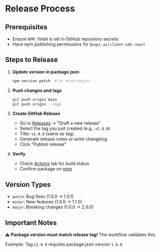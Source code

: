 # Release Process

## Prerequisites

- Ensure `NPM_TOKEN` is set in GitHub repository secrets
- Have npm publishing permissions for `@vapi-ai/client-sdk-react`

## Steps to Release

1. **Update version in package.json**

   ```bash
   npm version patch  # or minor/major
   ```

2. **Push changes and tags**

   ```bash
   git push origin main
   git push origin --tags
   ```

3. **Create GitHub Release**
   - Go to [Releases](../../releases/new) → "Draft a new release"
   - Select the tag you just created (e.g., `v1.0.0`)
   - Title: `v1.0.0` (same as tag)
   - Generate release notes or write changelog
   - Click "Publish release"

4. **Verify**
   - Check [Actions](../../actions) tab for build status
   - Confirm package on [npm](https://www.npmjs.com/package/@vapi-ai/client-sdk-react)

## Version Types

- `patch`: Bug fixes (1.0.0 → 1.0.1)
- `minor`: New features (1.0.0 → 1.1.0)
- `major`: Breaking changes (1.0.0 → 2.0.0)

## Important Notes

⚠️ **Package version must match release tag!** The workflow validates this.

Example: Tag `v1.0.0` requires package.json version `1.0.0`
